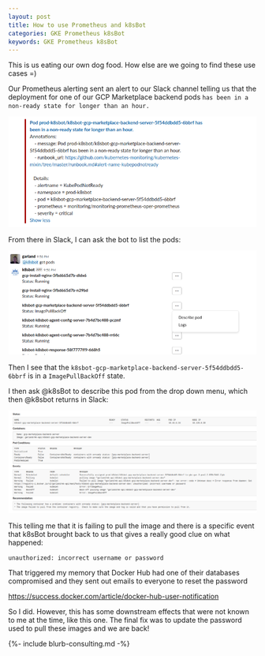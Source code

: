 ```yaml
---
layout: post
title: How to use Prometheus and k8sBot
categories: GKE Prometheus k8sBot
keywords: GKE Prometheus k8sBot
---
```


This is us eating our own dog food.  How else are we going to find these use
cases =)

Our Prometheus alerting sent an alert to our Slack channel telling us that the
deployment for one of our GCP Marketplace backend pods `has been in a non-ready state for longer than an hour.`

![Kubernetes prometheus slack alert KubeDeploymentReplicasMismatch](/assets/blog/images/k8sbot-prometheus-blog-backend-server-alert.png)

From there in Slack, I can ask the bot to list the pods:

![k8sbot prometheus alert pod list with drop down menu in slack](/assets/blog/images/k8sbot-prometheus-blog-pod-list.png)

Then I see that the `k8sbot-gcp-marketplace-backend-server-5f54ddbdd5-6bbrf` is
in a `ImagePullBackOff` state.  

I then ask @k8sBot to describe this pod from the drop down menu, which then @k8sbot returns in Slack:

![k8sbot prometheus alert pod list with drop down menu in slack and describe pod with ImagePullBackOff kubernetes](/assets/blog/images/k8sbot-prometheus-blog-pod-describe.png)

This telling me that it is failing to pull the image and there is a specific event
that k8sBot brought back to us that gives a really good clue on what happened:

```
unauthorized: incorrect username or password
```

That triggered my memory that Docker Hub had one of their databases compromised
and they sent out emails to everyone to reset the password

https://success.docker.com/article/docker-hub-user-notification

So I did.  However, this has some downstream effects that were not known to me
at the time, like this one.  The final fix was to update the password used to pull
these images and we are back!

{%- include blurb-consulting.md -%}
